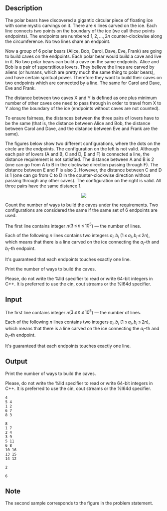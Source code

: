 ## Description

<div><p>The polar bears have discovered a gigantic circular piece of floating ice with some mystic carvings on it. There are <span class="tex-span"><i>n</i></span> lines carved on the ice. Each line connects two points on the boundary of the ice (we call these points <span class="tex-font-style-it">endpoints</span>). The endpoints are numbered <span class="tex-span">1, 2, ..., 2<i>n</i></span> counter-clockwise along the circumference. No two lines share an endpoint.</p><p>Now a group of 6 polar bears (Alice, Bob, Carol, Dave, Eve, Frank) are going to build caves on the endpoints. Each polar bear would build a cave and live in it. No two polar bears can build a cave on the same endpoints. Alice and Bob is a pair of superstitious lovers. They believe the lines are carved by aliens (or humans, which are pretty much the same thing to polar bears), and have certain spiritual power. Therefore they want to build their caves on two endpoints which are connected by a line. The same for Carol and Dave, Eve and Frank.</p><p>The <span class="tex-font-style-it">distance</span> between two caves X and Y is defined as one plus minimum number of other caves one need to pass through in order to travel from X to Y along the boundary of the ice (endpoints without caves are not counted).</p><p>To ensure fairness, the distances between the three pairs of lovers have to be the same (that is, the distance between Alice and Bob, the distance between Carol and Dave, and the distance between Eve and Frank are the same).</p><p>The figures below show two different configurations, where the dots on the circle are the endpoints. The configuration on the left is not valid. Although each pair of lovers (A and B, C and D, E and F) is connected a line, the distance requirement is not satisfied. The distance between A and B is 2 (one can go from A to B in the clockwise direction passing through F). The distance between E and F is also 2. However, the distance between C and D is 1 (one can go from C to D in the counter-clockwise direction without passing through any other caves). The configuration on the right is valid. All three pairs have the same distance 1.</p><center> <img class="tex-graphics" src="file://VXiWaEKC.png" style="max-width: 100.0%;max-height: 100.0%;"> </center><p>Count the number of ways to build the caves under the requirements. Two configurations are considered the same if the same set of 6 endpoints are used.</p></div><div class="input-specification"><p>The first line contains integer <span class="tex-span"><i>n</i></span>(<span class="tex-span">3 ≤ <i>n</i> ≤ 10<sup class="upper-index">5</sup></span>) — the number of lines.</p><p>Each of the following <span class="tex-span"><i>n</i></span> lines contains two integers <span class="tex-span"><i>a</i><sub class="lower-index"><i>i</i></sub>, <i>b</i><sub class="lower-index"><i>i</i></sub></span> (<span class="tex-span">1 ≤ <i>a</i><sub class="lower-index"><i>i</i></sub>, <i>b</i><sub class="lower-index"><i>i</i></sub> ≤ 2<i>n</i></span>), which means that there is a line carved on the ice connecting the <span class="tex-span"><i>a</i><sub class="lower-index"><i>i</i></sub></span>–th and <span class="tex-span"><i>b</i><sub class="lower-index"><i>i</i></sub></span>–th endpoint. </p><p>It's guaranteed that each endpoints touches exactly one line.</p></div><div class="output-specification"><p>Print the number of ways to build the caves.</p><p>Please, do not write the <span class="tex-font-style-tt">%lld</span> specifier to read or write 64-bit integers in С++. It is preferred to use the <span class="tex-font-style-tt">cin</span>, <span class="tex-font-style-tt">cout</span> streams or the <span class="tex-font-style-tt">%I64d</span> specifier.</p></div>

## Input

<p>The first line contains integer <span class="tex-span"><i>n</i></span>(<span class="tex-span">3 ≤ <i>n</i> ≤ 10<sup class="upper-index">5</sup></span>) — the number of lines.</p><p>Each of the following <span class="tex-span"><i>n</i></span> lines contains two integers <span class="tex-span"><i>a</i><sub class="lower-index"><i>i</i></sub>, <i>b</i><sub class="lower-index"><i>i</i></sub></span> (<span class="tex-span">1 ≤ <i>a</i><sub class="lower-index"><i>i</i></sub>, <i>b</i><sub class="lower-index"><i>i</i></sub> ≤ 2<i>n</i></span>), which means that there is a line carved on the ice connecting the <span class="tex-span"><i>a</i><sub class="lower-index"><i>i</i></sub></span>–th and <span class="tex-span"><i>b</i><sub class="lower-index"><i>i</i></sub></span>–th endpoint. </p><p>It's guaranteed that each endpoints touches exactly one line.</p>

## Output

<p>Print the number of ways to build the caves.</p><p>Please, do not write the <span class="tex-font-style-tt">%lld</span> specifier to read or write 64-bit integers in С++. It is preferred to use the <span class="tex-font-style-tt">cin</span>, <span class="tex-font-style-tt">cout</span> streams or the <span class="tex-font-style-tt">%I64d</span> specifier.</p>





```input1
4
5 4
1 2
6 7
8 3

```




```input2
8
1 7
2 4
3 9
5 11
6 8
10 16
13 15
14 12

```




```output1
2

```




```output2
6

```



## Note

<p>The second sample corresponds to the figure in the problem statement.</p>

